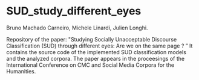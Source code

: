 # SUD_study_different_eyes
Bruno Machado Carneiro, Michele Linardi, Julien Longhi.

Repository of the paper: "Studying Socially Unacceptable Discourse Classification (SUD) through different eyes: Are we on the same page ? ”
It contains the source code of the implemented SUD classification models and the analyzed corpora.
The paper appears in the proceesings of the International Conference on CMC and Social Media Corpora for the Humanities.



